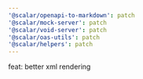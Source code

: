 ```yaml
---
'@scalar/openapi-to-markdown': patch
'@scalar/mock-server': patch
'@scalar/void-server': patch
'@scalar/oas-utils': patch
'@scalar/helpers': patch
---
```


feat: better xml rendering

